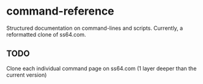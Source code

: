 # command-reference
Structured documentation on command-lines and scripts. Currently, a reformatted clone of ss64.com.


## TODO
Clone each individual command page on ss64.com (1 layer deeper than the current version)
